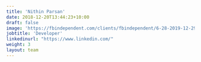 ```yaml
---
title: 'Nithin Parsan'
date: 2018-12-20T13:44:23+10:00
draft: false
image: 'https://fbindependent.com/clients/fbindependent/6-28-2019-12-29-42-AM-10000817.jpg'
jobtitle: 'Developer'
linkedinurl: "https://www.linkedin.com/"
weight: 3
layout: team
---
```


